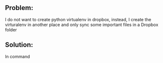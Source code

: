 ## Problem: 
I do not want to create python virtualenv in dropbox, instead, I create the virturalenv in another place and only sync some important files in a Dropbox folder

## Solution:
ln command
